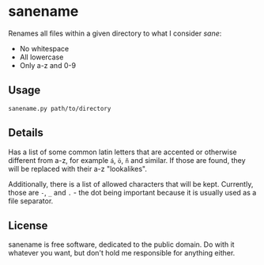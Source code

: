 # sanename

Renames all files within a given directory to what I consider _sane_:

- No whitespace
- All lowercase
- Only a-z and 0-9

## Usage

    sanename.py path/to/directory
    
## Details

Has a list of some common latin letters that are accented or otherwise 
different from a-z, for example `á`, `ö`, `ñ` and similar. If those are 
found, they will be replaced with their a-z "lookalikes". 

Additionally, there is a list of allowed characters that will be kept. 
Currently, those are `-`, `_` and `.` - the dot being important because 
it is usually used as a file separator.

## License

sanename is free software, dedicated to the public domain. Do with it 
whatever you want, but don't hold me responsible for anything either. 
